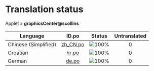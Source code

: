 # Translation status
Applet &#187; **graphicsCenter@scollins**

Language | ID.po | Status | Untranslated
---------|:--:|:------:|:-----------:
Chinese (Simplified) | [zh_CN.po](po/zh_CN.po) | ![100%](http://progressed.io/bar/100) | 0
Croatian | [hr.po](po/hr.po) | ![100%](http://progressed.io/bar/100) | 0
German | [de.po](po/de.po) | ![100%](http://progressed.io/bar/100) | 0
